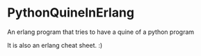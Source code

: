 # PythonQuineInErlang
An erlang program that tries to have a quine of a python program

It is also an erlang cheat sheet. :)
